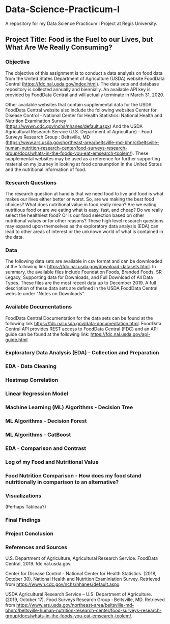 # Data-Science-Practicum-I
A repository for my Data Science Practicum I Project at Regis University.

## Project Title: Food is the Fuel to our Lives, but What Are We Really Consuming?

### Objective
The objective of this assignment is to conduct a data analysis on food data from the United States Department of Agriculture (USDA) website FoodData Central (https://fdc.nal.usda.gov/index.html). The data sets and database repository is collected annually and biennially. An available API key is provided by FoodData Central and will actually terminate in March 31, 2020. 

Other available websites that contain supplemental data for the USDA FoodData Central website also include the following websites Center for Disease Control - National Center for Health Statistics: National Health and Nutrition Examination Survey (https://wwwn.cdc.gov/nchs/nhanes/default.aspx) And the USDA Agricultural Research Service (U.S. Department of Agriculture) - Food Surveys Research Group : Beltsville, MD (https://www.ars.usda.gov/northeast-area/beltsville-md-bhnrc/beltsville-human-nutrition-research-center/food-surveys-research-group/docs/whats-in-the-foods-you-eat-emsearch-toolem/). These supplemental websites may be used as a reference for further supporting material on my journey in looking at food consumption in the United States and the nutritional information of food.

### Research Questions
The research question at hand is that we need food to live and food is what makes our lives either better or worst. So, are we making the best food choices? What does nutritional value in food really mean? Are we eating nutritious food or are we eating what is easy, fast, and cheap? Do we really select the healthiest food? Or is our food selection based on other nutritional values or for other reasons? These high level research questions may expand upon themselves as the exploratory data analysis (EDA) can lead to other areas of interest or the unknown world of what is contained in the data.

### Data
The following data sets are available in csv format and can be downloaded at the following link https://fdc.nal.usda.gov/download-datasets.html. In summary, the available files include Foundation Foods, Branded Foods, SR Legacy, Supporting data for Downloads, and Full Download of All Data Types. These files are the most recent data up to December 2019. A full description of these data sets are defined in the USDA FoodData Central website under "Notes on Downloads".

### Available Documentations
FoodData Central Documentation for the data sets can be found at the following link https://fdc.nal.usda.gov/data-documentation.html.
FoodData Central API provides REST access to FoodData Central (FDC) and an API guide can be found at the following link: https://fdc.nal.usda.gov/api-guide.html

### Exploratory Data Analysis (EDA) - Collection and Preparation

### EDA - Data Cleaning

### Heatmap Correlation

### Linear Regression Model

### Machine Learning (ML) Algorithms - Decision Tree

### ML Algorithms - Decision Forest

### ML Algorithms - CatBoost

### EDA - Comparison and Contrast

### Log of my Food and Nutritional Value

### Food Nutrition Comparison - How does my food stand nutritionally in comparison to an alternative?

### Visualizations
(Perhaps Tableau?)

### Final Findings

### Project Conclusion

### References and Sources

U.S. Department of Agriculture, Agricultural Research Service. FoodData Central, 2019. fdc.nal.usda.gov.

Center for Disease Control - National Center for Health Statistics. (2018, October 30). National Health and Nutrition Examiniation Survey.  Retrieved from https://wwwn.cdc.gov/nchs/nhanes/default.aspx.

USDA Agricultural Research Service – U.S. Department of Agriculture. (2019, October 17). Food Surveys Research Group : Beltsville, MD. Retrieved from https://www.ars.usda.gov/northeast-area/beltsville-md-bhnrc/beltsville-human-nutrition-research-center/food-surveys-research-group/docs/whats-in-the-foods-you-eat-emsearch-toolem/.

